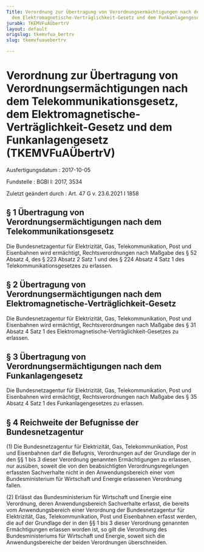 ```yaml
---
Title: Verordnung zur Übertragung von Verordnungsermächtigungen nach dem Telekommunikationsgesetz,
  dem Elektromagnetische-Verträglichkeit-Gesetz und dem Funkanlagengesetz
jurabk: TKEMVFuAÜbertrV
layout: default
origslug: tkemvfua_bertrv
slug: tkemvfuauebertrv

---
```


# Verordnung zur Übertragung von Verordnungsermächtigungen nach dem Telekommunikationsgesetz, dem Elektromagnetische-Verträglichkeit-Gesetz und dem Funkanlagengesetz (TKEMVFuAÜbertrV)

Ausfertigungsdatum
:   2017-10-05

Fundstelle
:   BGBl I: 2017, 3534

Zuletzt geändert durch
:   Art. 47 G v. 23.6.2021 I 1858


## § 1 Übertragung von Verordnungsermächtigungen nach dem Telekommunikationsgesetz

Die Bundesnetzagentur für Elektrizität, Gas, Telekommunikation, Post
und Eisenbahnen wird ermächtigt, Rechtsverordnungen nach Maßgabe des §
52 Absatz 4, des § 223 Absatz 2 Satz 1 und des § 224 Absatz 4 Satz 1
des Telekommunikationsgesetzes zu erlassen.


## § 2 Übertragung von Verordnungsermächtigungen nach dem Elektromagnetische-Verträglichkeit-Gesetz

Die Bundesnetzagentur für Elektrizität, Gas, Telekommunikation, Post
und Eisenbahnen wird ermächtigt, Rechtsverordnungen nach Maßgabe des §
31 Absatz 4 Satz 1 des Elektromagnetische-Verträglichkeit-Gesetzes zu
erlassen.


## § 3 Übertragung von Verordnungsermächtigungen nach dem Funkanlagengesetz

Die Bundesnetzagentur für Elektrizität, Gas, Telekommunikation, Post
und Eisenbahnen wird ermächtigt, Rechtsverordnungen nach Maßgabe des §
35 Absatz 4 Satz 1 des Funkanlagengesetzes zu erlassen.


## § 4 Reichweite der Befugnisse der Bundesnetzagentur

(1) Die Bundesnetzagentur für Elektrizität, Gas, Telekommunikation,
Post und Eisenbahnen darf die Befugnis, Verordnungen auf der Grundlage
der in den §§ 1 bis 3 dieser Verordnung genannten Ermächtigungen zu
erlassen, nur ausüben, soweit die von den beabsichtigten
Verordnungsregelungen erfassten Sachverhalte nicht in den
Anwendungsbereich einer vom Bundesministerium für Wirtschaft und
Energie erlassenen Verordnung fallen.

(2) Erlässt das Bundesministerium für Wirtschaft und Energie eine
Verordnung, deren Anwendungsbereich Sachverhalte erfasst, die bereits
vom Anwendungsbereich einer Verordnung der Bundesnetzagentur für
Elektrizität, Gas, Telekommunikation, Post und Eisenbahnen erfasst
werden, die auf der Grundlage der in den §§ 1 bis 3 dieser Verordnung
genannten Ermächtigungen erlassen worden ist, so gilt die Verordnung
des Bundesministeriums für Wirtschaft und Energie, soweit sich die
Anwendungsbereiche der beiden Verordnungen überschneiden.

